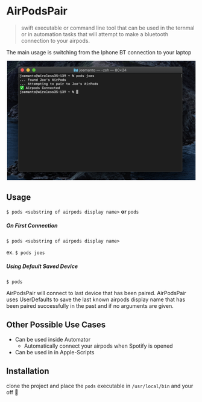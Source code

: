 # AirPodsPair
> swift executable or command line tool that can be used in the ternmal or in automation tasks that will attempt to make a bluetooth connection to your airpods.

The main usage is switching from the Iphone BT connection to your laptop
<p align="center">
<img width = "500" src = "https://raw.githubusercontent.com/joemanto/AirPodsPair/master/res/screenshot.png"/>
</div>

## Usage
``$ pods <substring of airpods display name>`` **or** `pods`
##### On First Connection
`$ pods <substring of airpods display name>`

ex. `$ pods joes`
##### Using Default Saved Device
`$ pods`

AirPodsPair will connect to last device that has been paired. AirPodsPair uses UserDefaults to save the last known airpods display name that has been paired successfully in the past and if no arguments are given.

## Other Possible Use Cases
* Can be used inside Automator
    * Automatically connect your airpods when Spotify is opened 
* Can be used in in Apple-Scripts

## Installation 

clone the project and place the `pods` executable in `/usr/local/bin` and your off 🚀

